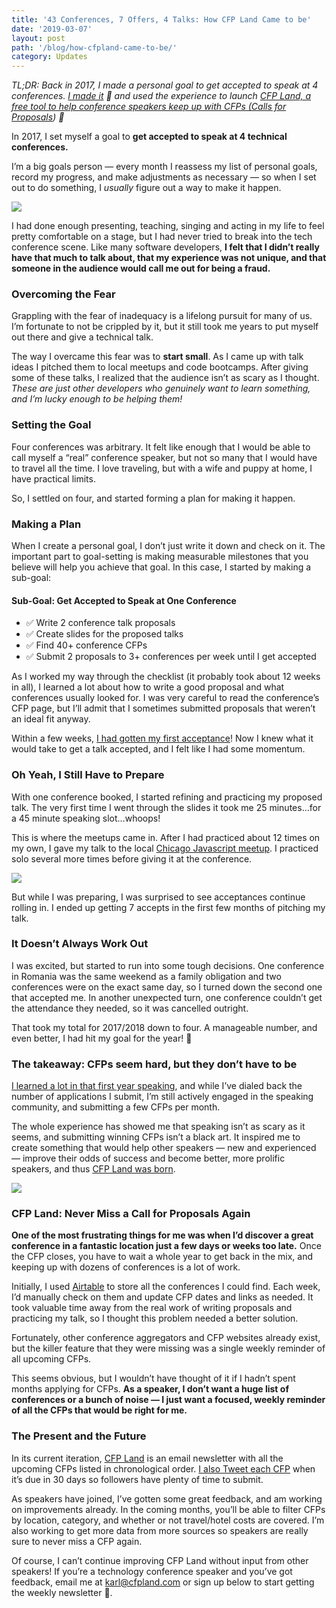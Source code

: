 ```yaml
---
title: '43 Conferences, 7 Offers, 4 Talks: How CFP Land Came to be'
date: '2019-03-07'
layout: post
path: '/blog/how-cfpland-came-to-be/'
category: Updates
---
```


_TL;DR: Back in 2017, I made a personal goal to get accepted to speak at 4
conferences. [I made
it](https://www.karllhughes.com/posts/one-year-conference-summary) 🎉 and used
the experience to launch [CFP Land, a free tool to help conference speakers
keep up with CFPs (Calls for Proposals](https://www.cfpland.com/)) 📣_

<!--more-->

In 2017, I set myself a goal to **get accepted to speak at 4 technical
conferences.**

I’m a big goals person — every month I reassess my list of personal goals,
record my progress, and make adjustments as necessary — so when I set out to do
something, I _usually_ figure out a way to make it happen.

<img src="https://cdn-images-1.medium.com/max/1200/1*8lIHyJIsYF9Ci31_DOWYgg.png" class="left" />

I had done enough presenting, teaching, singing and acting in my life to feel
pretty comfortable on a stage, but I had never tried to break into the tech
conference scene. Like many software developers, **I felt that I didn’t really
have that much to talk about, that my experience was not unique, and that
someone in the audience would call me out for being a fraud.**

### Overcoming the Fear

Grappling with the fear of inadequacy is a lifelong pursuit for many of us. I’m
fortunate to not be crippled by it, but it still took me years to put myself out
there and give a technical talk.

The way I overcame this fear was to **start small**. As I came up with talk
ideas I pitched them to local meetups and code bootcamps. After giving some of
these talks, I realized that the audience isn’t as scary as I thought. _These
are just other developers who genuinely want to learn something, and I’m lucky
enough to be helping them!_

### Setting the Goal

Four conferences was arbitrary. It felt like enough that I would be able to call
myself a “real” conference speaker, but not so many that I would have to travel
all the time. I love traveling, but with a wife and puppy at home, I have
practical limits.

So, I settled on four, and started forming a plan for making it happen.

### Making a Plan

When I create a personal goal, I don’t just write it down and check on it. The
important part to goal-setting is making measurable milestones that you believe
will help you achieve that goal. In this case, I started by making a sub-goal:

#### Sub-Goal: Get Accepted to Speak at One Conference

- ✅ Write 2 conference talk proposals
- ✅ Create slides for the proposed talks
- ✅ Find 40+ conference CFPs
- ✅ Submit 2 proposals to 3+ conferences per week until I get accepted

As I worked my way through the checklist (it probably took about 12 weeks in
all), I learned a lot about how to write a good proposal and what conferences
usually looked for. I was very careful to read the conference’s CFP page, but
I’ll admit that I sometimes submitted proposals that weren’t an ideal fit
anyway.

Within a few weeks, [I had gotten my first
acceptance](https://www.karllhughes.com/posts/api-strat-2017-presentation)! Now
I knew what it would take to get a talk accepted, and I felt like I had some
momentum.

### Oh Yeah, I Still Have to Prepare

With one conference booked, I started refining and practicing my proposed talk.
The very first time I went through the slides it took me 25 minutes…for a 45
minute speaking slot…whoops!

This is where the meetups came in. After I had practiced about 12 times on my
own, I gave my talk to the local [Chicago Javascript
meetup](https://www.karllhughes.com/posts/testing-layers-js-chicago). I
practiced solo several more times before giving it at the conference.

<img src="https://cdn-images-1.medium.com/max/2400/1*Va0ug0QDjguymVqLGXvU-g.png" class="center" />

But while I was preparing, I was surprised to see acceptances continue rolling
in. I ended up getting 7 accepts in the first few months of pitching my talk.

### It Doesn’t Always Work Out

I was excited, but started to run into some tough decisions. One conference in
Romania was the same weekend as a family obligation and two conferences were on
the exact same day, so I turned down the second one that accepted me. In another
unexpected turn, one conference couldn’t get the attendance they needed, so it
was cancelled outright.

That took my total for 2017/2018 down to four. A manageable number, and even
better, I had hit my goal for the year! 🎉

### The takeaway: CFPs seem hard, but they don’t have to be

[I learned a lot in that first year
speaking](https://www.karllhughes.com/posts/one-year-conference-summary), and
while I’ve dialed back the number of applications I submit, I’m still actively
engaged in the speaking community, and submitting a few CFPs per month.

The whole experience has showed me that speaking isn’t as scary as it seems, and
submitting winning CFPs isn’t a black art. It inspired me to create something
that would help other speakers — new and experienced — improve their odds of
success and become better, more prolific speakers, and thus [CFP Land was
born](https://www.cfpland.com/).

<img src="https://i.imgur.com/IANh995.jpg" class="center" />

### CFP Land: Never Miss a Call for Proposals Again

**One of the most frustrating things for me was when I’d discover a great
conference in a fantastic location just a few days or weeks too late.** Once the
CFP closes, you have to wait a whole year to get back in the mix, and keeping up
with dozens of conferences is a lot of work.

Initially, I used [Airtable](https://airtable.com/invite/r/4EaSmQNr) to store
all the conferences I could find. Each week, I’d manually check on them and
update CFP dates and links as needed. It took valuable time away from the real
work of writing proposals and practicing my talk, so I thought this problem
needed a better solution.

Fortunately, other conference aggregators and CFP websites already exist, but
the killer feature that they were missing was a single weekly reminder of all
upcoming CFPs.

This seems obvious, but I wouldn’t have thought of it if I hadn’t spent months
applying for CFPs. **As a speaker, I don’t want a huge list of conferences or a
bunch of noise — I just want a focused, weekly reminder of all the CFPs that
would be right for me.**

### The Present and the Future

In its current iteration, [CFP Land](https://www.cfpland.com/) is an email
newsletter with all the upcoming CFPs listed in chronological order. [I also
Tweet each CFP](https://twitter.com/cfp_land) when it’s due in 30 days so
followers have plenty of time to submit.

As speakers have joined, I’ve gotten some great feedback, and am working on
improvements already. In the coming months, you’ll be able to filter CFPs by
location, category, and whether or not travel/hotel costs are covered. I’m also
working to get more data from more sources so speakers are really sure to never
miss a CFP again.

Of course, I can’t continue improving CFP Land without input from other
speakers! If you’re a technology conference speaker and you’ve got feedback,
email me at [karl@cfpland.com](mailto:karl@cfpland.com) or sign up below to start getting the weekly
newsletter 💌.
